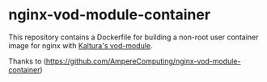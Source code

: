 # nginx-vod-module-container
This repository contains a Dockerfile for building a non-root user container image for nginx with [Kaltura's vod-module](https://github.com/kaltura/nginx-vod-module).

Thanks to (https://github.com/AmpereComputing/nginx-vod-module-container)
